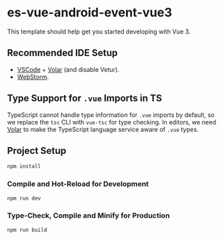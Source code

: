 # es-vue-android-event-vue3

This template should help get you started developing with Vue 3.

## Recommended IDE Setup

* [VSCode](https://code.visualstudio.com/) + [Volar](https://marketplace.visualstudio.com/items?itemName=Vue.volar) (and disable Vetur).
* [WebStorm](https://www.jetbrains.com/webstorm/).


## Type Support for `.vue` Imports in TS

TypeScript cannot handle type information for `.vue` imports by default, so we replace the `tsc` CLI with `vue-tsc` for type checking. In editors, we need [Volar](https://marketplace.visualstudio.com/items?itemName=Vue.volar) to make the TypeScript language service aware of `.vue` types.


## Project Setup

```sh
npm install
```

### Compile and Hot-Reload for Development

```sh
npm run dev
```

### Type-Check, Compile and Minify for Production

```sh
npm run build
```
